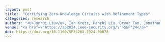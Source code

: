 ```yaml
---
layout: post
title:  "Certifying Zero-Knowledge Circuits with Refinement Types"
categories: research
authors: "<u>Junrui Liu</u>, Ian Kretz, Hanzhi Liu, Bryan Tan, Jonathan Wang, Yi Sun, Luke Pearson, Anders Miltner, Isil Dillig, Yu Feng"
venue: "<a href=\"https://sp2024.ieee-security.org/\">S&P'24</a>"
doi: https://doi.org/10.1109/SP54263.2024.00078
---
```


